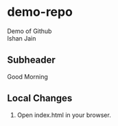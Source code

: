 # demo-repo
Demo of Github
<br>
Ishan Jain

## Subheader

Good Morning

## Local Changes

1. Open index.html in your browser.
